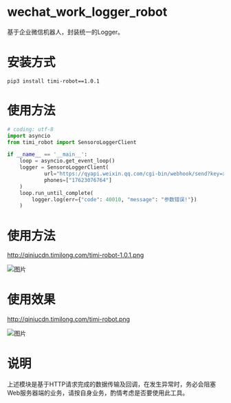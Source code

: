 # wechat_work_logger_robot
基于企业微信机器人，封装统一的Logger。

# 安装方式
```
pip3 install timi-robot==1.0.1
```

# 使用方法
```python
# coding: utf-8
import asyncio
from timi_robot import SensoroLoggerClient

if __name__ == '__main__':
    loop = asyncio.get_event_loop() 
    logger = SensoroLoggerClient(
            url="https://qyapi.weixin.qq.com/cgi-bin/webhook/send?key=xxxx-xxxx-xxxx-xxxxxxxx",
            phones=["17623076764"]
    )
    loop.run_until_complete(
        logger.log(err={"code": 40010, "message": "参数错误!"})
    )
```


# 使用方法
http://qiniucdn.timilong.com/timi-robot-1.0.1.png

![图片](http://qiniucdn.timilong.com/timi-robot-1.0.1.png)


# 使用效果
http://qiniucdn.timilong.com/timi-robot.png

![图片](http://qiniucdn.timilong.com/timi-robot.png)


# 说明
上述模块是基于HTTP请求完成的数据传输及回调，在发生异常时，务必会阻塞Web服务器端的业务，请按自身业务，酌情考虑是否要使用此工具。
